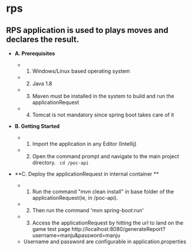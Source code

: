 # rps

##  RPS application is used to plays moves and declares the result.

* **A. Prerequisites**
   * 1. Windows/Linux based operating system
   * 2. Java 1.8 
   * 3. Maven must be installed in the system to build and run the applicationRequest
   * 4. Tomcat is not mandatory since spring boot takes care of it
* **B. Getting Started**
   * 1. Import the application in any Editor (Intellij)

   * 2. Open the command prompt and navigate to the main project directory.
          ` cd /poc-api`

* **C. Deploy the applicationRequest in internal container **
    * 1. Run the command "mvn clean install" in base folder of the applicationRequest(ie, in /poc-api).
    * 2. Then run the command 'mvn spring-boot:run'
    * 3. Access the applicationRequest by hitting the url to land on the game test page
http://localhost:8080/generateReport?username=manju&password=manju
    * Username and password are configurable in application.properties


















